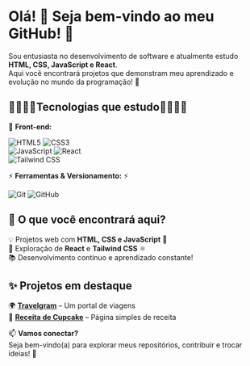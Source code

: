 # Olá! 👋 Seja bem-vindo ao meu GitHub! 💖  

Sou entusiasta no desenvolvimento de software e atualmente estudo **HTML, CSS, JavaScript e React**.  
Aqui você encontrará projetos que demonstram meu aprendizado e evolução no mundo da programação! 🚀  

## 💖👩🏻‍💻Tecnologias que estudo👩🏻‍💻💖

🎨 **Front-end:**  

 ![HTML5](https://img.shields.io/badge/HTML5-FF69B4?style=for-the-badge&logo=html5&logoColor=white)  ![CSS3](https://img.shields.io/badge/CSS3-9370DB?style=for-the-badge&logo=css3&logoColor=white)  
 ![JavaScript](https://img.shields.io/badge/JavaScript-FFD700?style=for-the-badge&logo=javascript&logoColor=black)  ![React](https://img.shields.io/badge/React-87CEFA?style=for-the-badge&logo=react&logoColor=black)  
![Tailwind CSS](https://img.shields.io/badge/TailwindCSS-66CDAA?style=for-the-badge&logo=tailwind-css&logoColor=white)  

⚡ **Ferramentas & Versionamento:** ⚡  

![Git](https://img.shields.io/badge/Git-FF4500?style=for-the-badge&logo=git&logoColor=white)  ![GitHub](https://img.shields.io/badge/GitHub-181717?style=for-the-badge&logo=github&logoColor=white)  


## 🌟 O que você encontrará aqui?  
💡 Projetos web com **HTML, CSS e JavaScript** 🎨  
🚀 Exploração de **React** e **Tailwind CSS** ⚛️  
📚 Desenvolvimento contínuo e aprendizado constante!  

## ✨ Projetos em destaque  
🌍 **[Travelgram](https://github.com/seu-usuario/travelgram)** – Um portal de viagens  
🧁 **[Receita de Cupcake](https://github.com/seu-usuario/pagina-receita-cupcake)** – Página simples de receita  


📫 **Vamos conectar?**  
Seja bem-vindo(a) para explorar meus repositórios, contribuir e trocar ideias! 💖  

